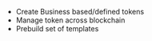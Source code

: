 * Create Business based/defined tokens
* Manage token across blockchain
* Prebuild set of templates


